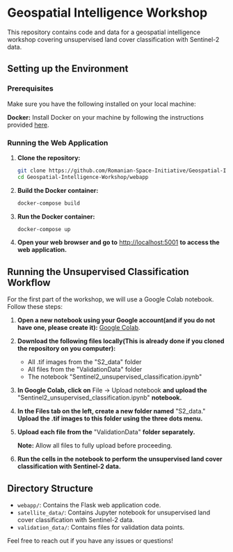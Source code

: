 # Geospatial Intelligence Workshop

This repository contains code and data for a geospatial intelligence workshop covering unsupervised land cover classification with Sentinel-2 data.

## Setting up the Environment

### Prerequisites
Make sure you have the following installed on your local machine:

 **Docker:** Install Docker on your machine by following the instructions provided [here](https://docs.docker.com/get-docker/).

### Running the Web Application

1. **Clone the repository:**

   ```bash
   git clone https://github.com/Romanian-Space-Initiative/Geospatial-Intelligence-Workshop.git
   cd Geospatial-Intelligence-Workshop/webapp
   ```

2. **Build the Docker container:**

   ```bash
   docker-compose build
   ```

3. **Run the Docker container:**

   ```bash
   docker-compose up
   ```

4. **Open your web browser and go to** [http://localhost:5001](http://localhost:5001) **to access the web application.**

## Running the Unsupervised Classification Workflow

For the first part of the workshop, we will use a Google Colab notebook. Follow these steps:

1. **Open a new notebook using your Google account(and if you do not have one, please create it):** [Google Colab](https://colab.research.google.com/).

2. **Download the following files locally(This is already done if you cloned the repository on you computer):**

   - All .tif images from the "S2_data" folder
   - All files from the "ValidationData" folder
   - The notebook "Sentinel2_unsupervised_classification.ipynb"

3. **In Google Colab, click on** File -> Upload notebook **and upload the** "Sentinel2_unsupervised_classification.ipynb" **notebook.**

4. **In the Files tab on the left, create a new folder named** "S2_data." **Upload the .tif images to this folder using the three dots menu.**

5. **Upload each file from the** "ValidationData" **folder separately.**

   **Note:** Allow all files to fully upload before proceeding.

6. **Run the cells in the notebook to perform the unsupervised land cover classification with Sentinel-2 data.**

## Directory Structure

- `webapp/`: Contains the Flask web application code.
- `satellite_data/`: Contains Jupyter notebook for unsupervised land cover classification with Sentinel-2 data.
- `validation_data/`: Contains files for validation data points.

Feel free to reach out if you have any issues or questions!
```
